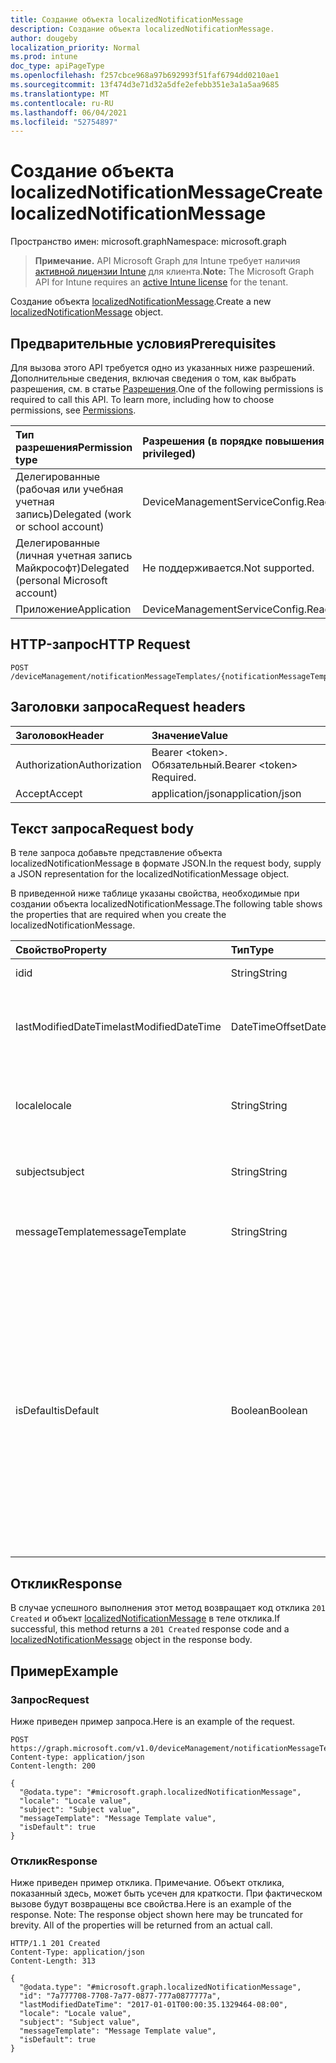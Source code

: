 ```yaml
---
title: Создание объекта localizedNotificationMessage
description: Создание объекта localizedNotificationMessage.
author: dougeby
localization_priority: Normal
ms.prod: intune
doc_type: apiPageType
ms.openlocfilehash: f257cbce968a97b692993f51faf6794dd0210ae1
ms.sourcegitcommit: 13f474d3e71d32a5dfe2efebb351e3a1a5aa9685
ms.translationtype: MT
ms.contentlocale: ru-RU
ms.lasthandoff: 06/04/2021
ms.locfileid: "52754897"
---
```

# <a name="create-localizednotificationmessage"></a><span data-ttu-id="886d1-103">Создание объекта localizedNotificationMessage</span><span class="sxs-lookup"><span data-stu-id="886d1-103">Create localizedNotificationMessage</span></span>

<span data-ttu-id="886d1-104">Пространство имен: microsoft.graph</span><span class="sxs-lookup"><span data-stu-id="886d1-104">Namespace: microsoft.graph</span></span>

> <span data-ttu-id="886d1-105">**Примечание.** API Microsoft Graph для Intune требует наличия [активной лицензии Intune](https://go.microsoft.com/fwlink/?linkid=839381) для клиента.</span><span class="sxs-lookup"><span data-stu-id="886d1-105">**Note:** The Microsoft Graph API for Intune requires an [active Intune license](https://go.microsoft.com/fwlink/?linkid=839381) for the tenant.</span></span>

<span data-ttu-id="886d1-106">Создание объекта [localizedNotificationMessage](../resources/intune-notification-localizednotificationmessage.md).</span><span class="sxs-lookup"><span data-stu-id="886d1-106">Create a new [localizedNotificationMessage](../resources/intune-notification-localizednotificationmessage.md) object.</span></span>

## <a name="prerequisites"></a><span data-ttu-id="886d1-107">Предварительные условия</span><span class="sxs-lookup"><span data-stu-id="886d1-107">Prerequisites</span></span>
<span data-ttu-id="886d1-p101">Для вызова этого API требуется одно из указанных ниже разрешений. Дополнительные сведения, включая сведения о том, как выбрать разрешения, см. в статье [Разрешения](/graph/permissions-reference).</span><span class="sxs-lookup"><span data-stu-id="886d1-p101">One of the following permissions is required to call this API. To learn more, including how to choose permissions, see [Permissions](/graph/permissions-reference).</span></span>

|<span data-ttu-id="886d1-110">Тип разрешения</span><span class="sxs-lookup"><span data-stu-id="886d1-110">Permission type</span></span>|<span data-ttu-id="886d1-111">Разрешения (в порядке повышения привилегий)</span><span class="sxs-lookup"><span data-stu-id="886d1-111">Permissions (from least to most privileged)</span></span>|
|:---|:---|
|<span data-ttu-id="886d1-112">Делегированные (рабочая или учебная учетная запись)</span><span class="sxs-lookup"><span data-stu-id="886d1-112">Delegated (work or school account)</span></span>|<span data-ttu-id="886d1-113">DeviceManagementServiceConfig.ReadWrite.All</span><span class="sxs-lookup"><span data-stu-id="886d1-113">DeviceManagementServiceConfig.ReadWrite.All</span></span>|
|<span data-ttu-id="886d1-114">Делегированные (личная учетная запись Майкрософт)</span><span class="sxs-lookup"><span data-stu-id="886d1-114">Delegated (personal Microsoft account)</span></span>|<span data-ttu-id="886d1-115">Не поддерживается.</span><span class="sxs-lookup"><span data-stu-id="886d1-115">Not supported.</span></span>|
|<span data-ttu-id="886d1-116">Приложение</span><span class="sxs-lookup"><span data-stu-id="886d1-116">Application</span></span>|<span data-ttu-id="886d1-117">DeviceManagementServiceConfig.ReadWrite.All</span><span class="sxs-lookup"><span data-stu-id="886d1-117">DeviceManagementServiceConfig.ReadWrite.All</span></span>|

## <a name="http-request"></a><span data-ttu-id="886d1-118">HTTP-запрос</span><span class="sxs-lookup"><span data-stu-id="886d1-118">HTTP Request</span></span>
<!-- {
  "blockType": "ignored"
}
-->
``` http
POST /deviceManagement/notificationMessageTemplates/{notificationMessageTemplateId}/localizedNotificationMessages
```

## <a name="request-headers"></a><span data-ttu-id="886d1-119">Заголовки запроса</span><span class="sxs-lookup"><span data-stu-id="886d1-119">Request headers</span></span>
|<span data-ttu-id="886d1-120">Заголовок</span><span class="sxs-lookup"><span data-stu-id="886d1-120">Header</span></span>|<span data-ttu-id="886d1-121">Значение</span><span class="sxs-lookup"><span data-stu-id="886d1-121">Value</span></span>|
|:---|:---|
|<span data-ttu-id="886d1-122">Authorization</span><span class="sxs-lookup"><span data-stu-id="886d1-122">Authorization</span></span>|<span data-ttu-id="886d1-123">Bearer &lt;token&gt;. Обязательный.</span><span class="sxs-lookup"><span data-stu-id="886d1-123">Bearer &lt;token&gt; Required.</span></span>|
|<span data-ttu-id="886d1-124">Accept</span><span class="sxs-lookup"><span data-stu-id="886d1-124">Accept</span></span>|<span data-ttu-id="886d1-125">application/json</span><span class="sxs-lookup"><span data-stu-id="886d1-125">application/json</span></span>|

## <a name="request-body"></a><span data-ttu-id="886d1-126">Текст запроса</span><span class="sxs-lookup"><span data-stu-id="886d1-126">Request body</span></span>
<span data-ttu-id="886d1-127">В теле запроса добавьте представление объекта localizedNotificationMessage в формате JSON.</span><span class="sxs-lookup"><span data-stu-id="886d1-127">In the request body, supply a JSON representation for the localizedNotificationMessage object.</span></span>

<span data-ttu-id="886d1-128">В приведенной ниже таблице указаны свойства, необходимые при создании объекта localizedNotificationMessage.</span><span class="sxs-lookup"><span data-stu-id="886d1-128">The following table shows the properties that are required when you create the localizedNotificationMessage.</span></span>

|<span data-ttu-id="886d1-129">Свойство</span><span class="sxs-lookup"><span data-stu-id="886d1-129">Property</span></span>|<span data-ttu-id="886d1-130">Тип</span><span class="sxs-lookup"><span data-stu-id="886d1-130">Type</span></span>|<span data-ttu-id="886d1-131">Описание</span><span class="sxs-lookup"><span data-stu-id="886d1-131">Description</span></span>|
|:---|:---|:---|
|<span data-ttu-id="886d1-132">id</span><span class="sxs-lookup"><span data-stu-id="886d1-132">id</span></span>|<span data-ttu-id="886d1-133">String</span><span class="sxs-lookup"><span data-stu-id="886d1-133">String</span></span>|<span data-ttu-id="886d1-134">Ключ объекта.</span><span class="sxs-lookup"><span data-stu-id="886d1-134">Key of the entity.</span></span>|
|<span data-ttu-id="886d1-135">lastModifiedDateTime</span><span class="sxs-lookup"><span data-stu-id="886d1-135">lastModifiedDateTime</span></span>|<span data-ttu-id="886d1-136">DateTimeOffset</span><span class="sxs-lookup"><span data-stu-id="886d1-136">DateTimeOffset</span></span>|<span data-ttu-id="886d1-137">Дата и время последнего изменения объекта.</span><span class="sxs-lookup"><span data-stu-id="886d1-137">DateTime the object was last modified.</span></span>|
|<span data-ttu-id="886d1-138">locale</span><span class="sxs-lookup"><span data-stu-id="886d1-138">locale</span></span>|<span data-ttu-id="886d1-139">String</span><span class="sxs-lookup"><span data-stu-id="886d1-139">String</span></span>|<span data-ttu-id="886d1-140">Языковой стандарт, для которого предназначено сообщение.</span><span class="sxs-lookup"><span data-stu-id="886d1-140">The Locale for which this message is destined.</span></span>|
|<span data-ttu-id="886d1-141">subject</span><span class="sxs-lookup"><span data-stu-id="886d1-141">subject</span></span>|<span data-ttu-id="886d1-142">String</span><span class="sxs-lookup"><span data-stu-id="886d1-142">String</span></span>|<span data-ttu-id="886d1-143">Тема шаблона сообщения.</span><span class="sxs-lookup"><span data-stu-id="886d1-143">The Message Template Subject.</span></span>|
|<span data-ttu-id="886d1-144">messageTemplate</span><span class="sxs-lookup"><span data-stu-id="886d1-144">messageTemplate</span></span>|<span data-ttu-id="886d1-145">String</span><span class="sxs-lookup"><span data-stu-id="886d1-145">String</span></span>|<span data-ttu-id="886d1-146">Содержимое шаблона сообщения.</span><span class="sxs-lookup"><span data-stu-id="886d1-146">The Message Template content.</span></span>|
|<span data-ttu-id="886d1-147">isDefault</span><span class="sxs-lookup"><span data-stu-id="886d1-147">isDefault</span></span>|<span data-ttu-id="886d1-148">Boolean</span><span class="sxs-lookup"><span data-stu-id="886d1-148">Boolean</span></span>|<span data-ttu-id="886d1-149">Флаг, указывающий, используется ли этот языковой стандарт в качестве базового языка.</span><span class="sxs-lookup"><span data-stu-id="886d1-149">Flag to indicate whether or not this is the default locale for language fallback.</span></span> <span data-ttu-id="886d1-150">Можно устанавливать только этот флаг.</span><span class="sxs-lookup"><span data-stu-id="886d1-150">This flag can only be set.</span></span> <span data-ttu-id="886d1-151">Чтобы снять его, задайте этому свойству значение true для другого локализованного сообщения уведомления.</span><span class="sxs-lookup"><span data-stu-id="886d1-151">To unset, set this property to true on another Localized Notification Message.</span></span>|



## <a name="response"></a><span data-ttu-id="886d1-152">Отклик</span><span class="sxs-lookup"><span data-stu-id="886d1-152">Response</span></span>
<span data-ttu-id="886d1-153">В случае успешного выполнения этот метод возвращает код отклика `201 Created` и объект [localizedNotificationMessage](../resources/intune-notification-localizednotificationmessage.md) в теле отклика.</span><span class="sxs-lookup"><span data-stu-id="886d1-153">If successful, this method returns a `201 Created` response code and a [localizedNotificationMessage](../resources/intune-notification-localizednotificationmessage.md) object in the response body.</span></span>

## <a name="example"></a><span data-ttu-id="886d1-154">Пример</span><span class="sxs-lookup"><span data-stu-id="886d1-154">Example</span></span>

### <a name="request"></a><span data-ttu-id="886d1-155">Запрос</span><span class="sxs-lookup"><span data-stu-id="886d1-155">Request</span></span>
<span data-ttu-id="886d1-156">Ниже приведен пример запроса.</span><span class="sxs-lookup"><span data-stu-id="886d1-156">Here is an example of the request.</span></span>
``` http
POST https://graph.microsoft.com/v1.0/deviceManagement/notificationMessageTemplates/{notificationMessageTemplateId}/localizedNotificationMessages
Content-type: application/json
Content-length: 200

{
  "@odata.type": "#microsoft.graph.localizedNotificationMessage",
  "locale": "Locale value",
  "subject": "Subject value",
  "messageTemplate": "Message Template value",
  "isDefault": true
}
```

### <a name="response"></a><span data-ttu-id="886d1-157">Отклик</span><span class="sxs-lookup"><span data-stu-id="886d1-157">Response</span></span>
<span data-ttu-id="886d1-p103">Ниже приведен пример отклика. Примечание. Объект отклика, показанный здесь, может быть усечен для краткости. При фактическом вызове будут возвращены все свойства.</span><span class="sxs-lookup"><span data-stu-id="886d1-p103">Here is an example of the response. Note: The response object shown here may be truncated for brevity. All of the properties will be returned from an actual call.</span></span>
``` http
HTTP/1.1 201 Created
Content-Type: application/json
Content-Length: 313

{
  "@odata.type": "#microsoft.graph.localizedNotificationMessage",
  "id": "7a777708-7708-7a77-0877-777a0877777a",
  "lastModifiedDateTime": "2017-01-01T00:00:35.1329464-08:00",
  "locale": "Locale value",
  "subject": "Subject value",
  "messageTemplate": "Message Template value",
  "isDefault": true
}
```




